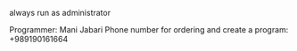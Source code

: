 always run as administrator

Programmer: Mani Jabari
Phone number for ordering and create a program: +989190161664
